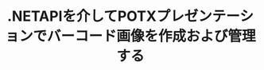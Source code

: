 ---
############################# Static ############################
layout: "auto-gen-gist"
draft: false
path: "ko/assembly/net/barcode/potx/"
otherformats: PPT PPTX PPTM PPS PPSX PPSM POT POTM ODP OTP 

############################# Head ############################
head_title: "POTX プレゼンテーションでバーコード画像を作成するための.NETAPI"
head_description: "GroupDocs.Assembly .NET APIを使用すると、開発者はプレゼンテーション（PPT、PPTX、PPTM、PPS、PPSX、PPSM、POT、およびODP）ドキュメント内にバーコードイメージを作成および挿入できます。"

############################# Header ############################
title: ".NETAPIを介してPOTXプレゼンテーションでバーコード画像を作成および管理する"
description: "GroupDocs.Assemblyを使用すると、.NETプログラマーは、C＃、ASP.NET、およびその他の.NETアプリ内の{{$ 5} _UPPERプレゼンテーションでバーコードイメージを動的に作成、変更、および管理できます。"

######################### Download Button #######################
button:
    enable: true

############################# About ############################
about:
    enable: true
    title: "プレゼンテーション内にバーコードを生成して配置する方法は？"
    content: |
      プレゼンテーションは、スピーカーから聴衆に情報を伝えるための優れた方法です。 テキスト文書よりもわかりやすいため、企業、ビジネスマン、教師、学生に広く利用されています。 バーコードの使用は、ほとんどすべてのタイプのビジネスで識別のために非常に一般的になっています。 GroupDocs.Assembly .NET APIを使用すると、PowerPointや、PPT、PPTX、PPTM、PPS、PPSX、PPSM、POT、POTX、POTM、ODPなどの他のタイプのプレゼンテーション内にバーコード画像を作成して挿入できます。 一般的に使用されるいくつかの1Dおよび2Dバーコードタイプのサポートを提供します。 また、プレゼンテーションのスライドでのバーコードのカスタマイズを完全にサポートし、バーコードイメージのサイズ変更、前面と背面の色の設定、フォントの変更、バーコードテキストの配置の強化、バーコード画像の解像度の設定などを行うことができます。 

############################# content ############################
steps:
    enable: true
    block:
    - title_left: "POTXプレゼンテーション内にバーコードを追加する"
      content_left: |
       以下のC＃.NETコードは、サポートされているさまざまなシンボルを使用してバーコードイメージを動的に作成し、Microsoft PowerPoint POTXプレゼンテーションスライド内に挿入する方法を示しています。
      
      title_right: ".NET経由でPOTX ファイルにバーコードを挿入"
      content_right: |
        * [DocumentAssembler](https://apireference.groupdocs.com/assembly/net/groupdocs.assembly/documentassembler) のインスタンスを作成します
        * 次のパラメータを使用して[AssembleDocument](https://apireference.groupdocs.com/assembly/net/groupdocs.assembly.documentassembler/assembledocument/methods/1) メソッドを呼び出します
          * テンプレートドキュメントを読むためにストリーミングします。
          * 結果のドキュメントを書き込むためのストリーム。
          * ドキュメントの読み込みと保存のための追加オプション。
          * データソースオブジェクトに関する情報。
     
      gisthash: "1eb55d05b653c510028185fea185dabe"
      gistfile: "create_barcodes_in_presentations.cs"

    - title_left: "システム要求"
      content_left: |
        GroupDocs.Assembly .NET APIは、すべての主要なプラットフォームとオペレーティングシステムでサポートされています。 完全なシステム要件ガイドについては、[システム要件](https://docs.groupdocs.com/assembly/net/system-requirements/) にアクセスしてください。以下のコードを実行する前に、次の前提条件がインストールされていることを確認してください。 システム：
         * オペレーティングシステム：Microsoft Windows、Linux、MacOS
         * 開発環境：Visual Studio、Xamarin、MonoDevelopなど
         * フレームワーク：.NETフレームワーク、.NET標準、.NETコア、モノラル
         * [NuGet](https://www.nuget.org/packages/GroupDocs.Assembly/) から最新バージョンのGroupDocs.Assembly.NETAPIを入手します。
        
      title_right: "GroupDocs.Assemblyを使用する理由"
      content_right: |
        * ユーザーがテンプレートからカスタムドキュメントを作成できるようにします。
        * ドキュメントの作成と自動化に追加のソフトウェアは必要ありません
        * データソースに基づいて出力ドキュメントを生成する機能
        * レポートにドキュメントコンテンツを動的に挿入する
        * 電子メールの添付ファイルを動的に添付し、レポートにハイパーリンクを挿入します
        * 空の段落の自動削除
        * 複数のデータ形式の完全サポート
        * 動的な電子メールの添付ファイルのサポート

demos:
    enable: true
        

more_formats:
    enable: true


back_to_top:
    enable: true
---